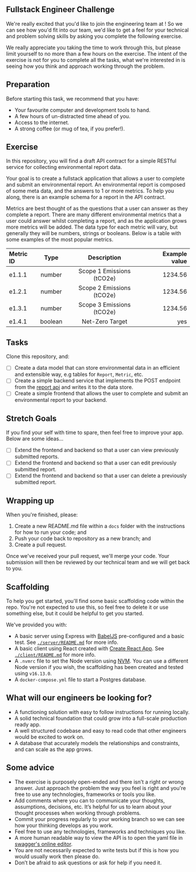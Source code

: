 ##  Fullstack Engineer Challenge

We're really excited that you'd like to join the engineering team at ! So we can see how you'd fit into our team, we'd like to get a feel for your technical and problem solving skills by asking you complete the following exercise.

We really appreciate you taking the time to work through this, but please limit yourself to no more than a few hours on the exercise. The intent of the exercise is not for you to complete all the tasks, what we're interested in is seeing how you think and approach working through the problem. 

## Preparation

Before starting this task, we recommend that you have:
- Your favourite computer and development tools to hand.
- A few hours of un-distracted time ahead of you.
- Access to the internet.
- A strong coffee (or mug of tea, if you prefer!).

## Exercise

In this repository, you will find a draft API contract for a simple RESTful service for collecting environmental report data. 

Your goal is to create a fullstack application that allows a user to complete and submit an environmental report. An environmental report is composed of some meta data, and the answers to 1 or more metrics. To help you along, there is an example schema for a report in the API contract.

Metrics are best thought of as the questions that a user can answer as they complete a report. There are many different environmental metrics that a user could answer whilst completing a report, and as the application grows more metrics will be added. The data type for each metric will vary, but generally they will be numbers, strings or booleans. Below is a table with some examples of the most popular metrics.

| Metric ID   | Type        | Description                 | Example value |
| :---        | :----:      | :----:                      |          ---: |
| e1.1.1      | number      | Scope 1 Emissions (tCO2e)   | 1234.56       |
| e1.2.1      | number      | Scope 2 Emissions (tCO2e)   | 1234.56       |
| e1.3.1      | number      | Scope 3 Emissions (tCO2e)   | 1234.56       |
| e1.4.1      | boolean     | Net-Zero Target             | yes           |

## Tasks

Clone this repository, and:

- [ ] Create a data model that can store environmental data in an efficient and extensible way, e.g tables for `Report`, `Metric`, etc.
- [ ] Create a simple backend service that implements the POST endpoint from the [report api](./api/report-service.yaml) and writes it to the data store.
- [ ] Create a simple frontend that allows the user to complete and submit an environmental report to your backend.

## Stretch Goals

If you find your self with time to spare, then feel free to improve your app. Below are some ideas...

- [ ] Extend the frontend and backend so that a user can view previously submitted reports.
- [ ] Extend the frontend and backend so that a user can edit previously submitted report.
- [ ] Extend the frontend and backend so that a user can delete a previously submitted report.

## Wrapping up

When you're finished, please:

1. Create a new README.md file within a `docs` folder with the instructions for how to run your code; and
2. Push your code back to repository as a new branch; and
3. Create a pull request.

Once we've received your pull request, we'll merge your code. Your submission will then be reviewed by our technical team and we will get back to you.

## Scaffolding

To help you get started, you'll find some basic scaffolding code within the repo. You're not expected to use this, so feel free to delete it or use something else, but it could be helpful to get you started.

We've provided you with:

- A basic server using Express with [BabelJS](https://babeljs.io) pre-configured and a basic test. See [`./server/README.md`](./server/README.md) for more info.
- A basic client using React created with [Create React App](https://create-react-app.dev/docs/getting-started/). See [`./client/README.md`](./client/README.md) for more info.
- A `.nvmrc` file to set the Node version using [NVM](https://github.com/nvm-sh/nvm). You can use a different Node version if you wish, the scaffolding has been created and tested using `v16.13.0`.
- A `docker-compose.yml` file to start a Postgres database.

## What will our engineers be looking for?
- A functioning solution with easy to follow instructions for running locally.
- A solid technical foundation that could grow into a full-scale production ready app.
- A well structured codebase and easy to read code that other engineers would be excited to work on.
- A database that accurately models the relationships and constraints, and can scale as the app grows.

## Some advice
- The exercise is purposely open-ended and there isn't a right or wrong answer. Just approach the problem the way you feel is right and you're free to use any technologies, frameworks or tools you like.
- Add comments where you can to communicate your thoughts, assumptions, decisions, etc. It’s helpful for us to learn about your thought processes when working through problems.
- Commit your progress regularly to your working branch so we can see how your thinking develops as you work.
- Feel free to use any technologies, frameworks and techniques you like.
- A more human readable way to view the API is to open the yaml file in [swagger's online editor](https://editor.swagger.io/).
- You are not necessarily expected to write tests but if this is how you would usually work then please do.
- Don’t be afraid to ask questions or ask for help if you need it.
